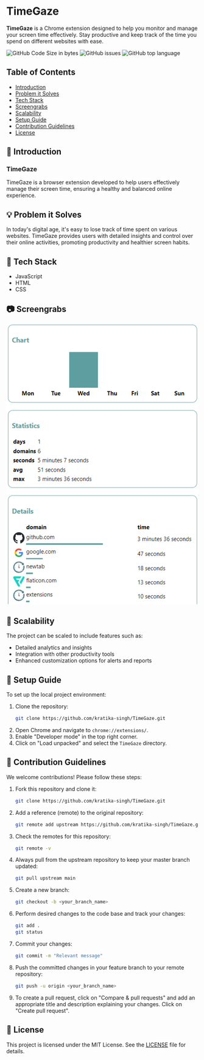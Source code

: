 # TimeGaze

**TimeGaze** is a Chrome extension designed to help you monitor and manage your screen time effectively. Stay productive and keep track of the time you spend on different websites with ease.

![GitHub Code Size in bytes](https://img.shields.io/github/languages/code-size/kratika-singh/TimeGaze?style=flat-square&label=Code%20Size&color=5F9EA0) 
![GitHub issues](https://img.shields.io/github/issues/kratika-singh/TimeGaze?style=flat-square&label=Open%20Issues&color=5F9EA0) 
![GitHub top language](https://img.shields.io/github/languages/top/kratika-singh/TimeGaze?style=flat-square&color=5F9EA0)


## Table of Contents
- [Introduction](#-introduction)
- [Problem it Solves](#-problem-it-solves)
- [Tech Stack](#-tech-stack)
- [Screengrabs](#-screengrabs)
- [Scalability](#-scalability)
- [Setup Guide](#-setup-guide)
- [Contribution Guidelines](#-contribution-guidelines)
- [License](#-license)

## 💙 Introduction

### TimeGaze

TimeGaze is a browser extension developed to help users effectively manage their screen time, ensuring a healthy and balanced online experience.

## 💡 Problem it Solves

In today's digital age, it's easy to lose track of time spent on various websites. TimeGaze provides users with detailed insights and control over their online activities, promoting productivity and healthier screen habits.

## 📍 Tech Stack

- JavaScript
- HTML
- CSS

## 📷 Screengrabs
![Alt text](./images/screenshot.png)
## 🌺 Scalability

The project can be scaled to include features such as:

- Detailed analytics and insights
- Integration with other productivity tools
- Enhanced customization options for alerts and reports

## 🔨 Setup Guide

To set up the local project environment:

1. Clone the repository:
    ```bash
    git clone https://github.com/kratika-singh/TimeGaze.git
    ```
2. Open Chrome and navigate to `chrome://extensions/`.
3. Enable "Developer mode" in the top right corner.
4. Click on "Load unpacked" and select the `TimeGaze` directory.

## 🤝 Contribution Guidelines

We welcome contributions! Please follow these steps:

1. Fork this repository and clone it:
    ```bash
    git clone https://github.com/kratika-singh/TimeGaze.git
    ```
2. Add a reference (remote) to the original repository:
    ```bash
    git remote add upstream https://github.com/kratika-singh/TimeGaze.git
    ```
3. Check the remotes for this repository:
    ```bash
    git remote -v
    ```
4. Always pull from the upstream repository to keep your master branch updated:
    ```bash
    git pull upstream main
    ```
5. Create a new branch:
    ```bash
    git checkout -b <your_branch_name>
    ```
6. Perform desired changes to the code base and track your changes:
    ```bash
    git add .
    git status
    ```
7. Commit your changes:
    ```bash
    git commit -m "Relevant message"
    ```
8. Push the committed changes in your feature branch to your remote repository:
    ```bash
    git push -u origin <your_branch_name>
    ```
9. To create a pull request, click on "Compare & pull requests" and add an appropriate title and description explaining your changes. Click on "Create pull request".

## 📜 License

This project is licensed under the MIT License. See the [LICENSE](LICENSE) file for details.
